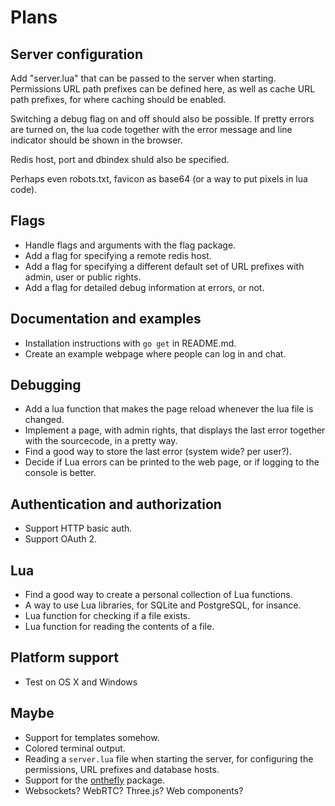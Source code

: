 # Plans

Server configuration
--------------------

Add "server.lua" that can be passed to the server when starting.
Permissions URL path prefixes can be defined here, as well as
cache URL path prefixes, for where caching should be enabled.

Switching a debug flag on and off should also be possible.
If pretty errors are turned on, the lua code together with the error message and line
indicator should be shown in the browser.

Redis host, port and dbindex shuld also be specified.

Perhaps even robots.txt, favicon as base64 (or a way to put pixels in lua code).


Flags
-----

* Handle flags and arguments with the flag package.
* Add a flag for specifying a remote redis host.
* Add a flag for specifying a different default set of URL prefixes with admin, user or public rights.
* Add a flag for detailed debug information at errors, or not.


Documentation and examples
--------------------------

* Installation instructions with `go get` in README.md.
* Create an example webpage where people can log in and chat.


Debugging
---------

* Add a lua function that makes the page reload whenever the lua file is changed.
* Implement a page, with admin rights, that displays the last error together with the sourcecode, in a pretty way.
* Find a good way to store the last error (system wide? per user?).
* Decide if Lua errors can be printed to the web page, or if logging to the console is better.


Authentication and authorization
--------------------------------

* Support HTTP basic auth.
* Support OAuth 2.


Lua
---

* Find a good way to create a personal collection of Lua functions.
* A way to use Lua libraries, for SQLite and PostgreSQL, for insance.
* Lua function for checking if a file exists.
* Lua function for reading the contents of a file.


Platform support
----------------

* Test on OS X and Windows


Maybe
-----

* Support for templates somehow.
* Colored terminal output.
* Reading a `server.lua` file when starting the server, for configuring the permissions, URL prefixes and database hosts.
* Support for the [onthefly](https://github.com/xyproto/onthefly) package.
* Websockets? WebRTC? Three.js? Web components?

